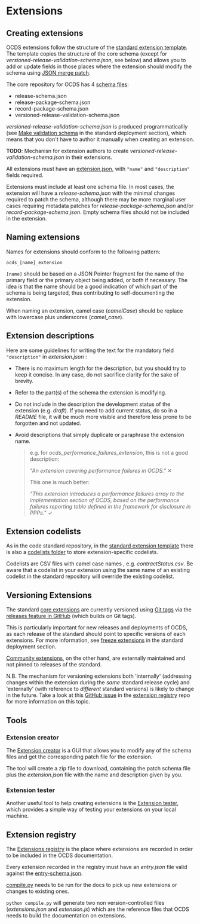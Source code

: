 # Extensions

## Creating extensions

OCDS extensions follow the structure of the [standard extension template](https://github.com/open-contracting/standard_extension_template). The template copies the structure of the core schema (except for _versioned-release-validation-schema.json_, see below) and allows you to add or update fields in those places where the extension should modify the schema using [JSON merge patch](https://tools.ietf.org/html/rfc7396).

The core repository for OCDS has 4 [schema files](https://github.com/open-contracting/standard/tree/master/standard/schema):

* release-schema.json
* release-package-schema.json
* record-package-schema.json
* versioned-release-validation-schema.json

_versioned-release-validation-schema.json_ is produced programmaticallly (see [Make validation schema](../deployment/standard-live#make-validation-schema) in the standard deployment section), which means that you don't have to author it manually when creating an extension.

**TODO**: Mechanisn for extension authors to create _versioned-release-validation-schema.json_ in their extensions.

All extensions must have an [extension.json](https://github.com/open-contracting/standard_extension_template/blob/master/extension.json), with `"name"` and `"description"` fields required.

Extensions must include at least one schema file. In most cases, the extension will have a _release-schema.json_ with the minimal changes required to patch the schema, although there may be more marginal user cases requiring metadata patches for _release-package-schema.json_ and/or _record-package-schema.json_. Empty schema files should not be included in the extension.

## Naming extensions

Names for extensions should conform to the following pattern:

`ocds_[name]_extension`

`[name]` should be based on a JSON Pointer fragment for the name of the primary field or the primary object being added, or both if necessary. The idea is that the name should be a good indication of which part of the schema is being targeted, thus contributing to self-documenting the extension.

When naming an extension, camel case (_camelCase_) should be replace with lowercase plus underscores (_camel_case_).

## Extension descriptions

Here are some guidelines for writing the text for the mandatory field `"description"` in _extension.json_ :

* There is no maximum length for the description, but you should try to keep it concise. In any case, do not sacrifice clarity for the sake of brevity.
* Refer to the part(s) of the schema the extension is modifying.
* Do not include in the description the development status of the extension (e.g. _draft_). If you need to add current status, do so in a _README_ file, it will be much more visible and therefore less prone to be forgotten and not updated.
* Avoid descriptions that simply duplicate or paraphrase the extension name.

  > e.g. for _ocds_performance_failures_extension_, this is not a good description:
  >
  > _"An extension covering performance failures in OCDS."_ &#x2715;
  >
  > This one is much better:
  >
  > _"This extension introduces a performance failures array to the implementation section of OCDS, based on the performance failures reporting table defined in the framework for disclosure in PPPs."_ &#10003;

## Extension codelists

As in the code standard repository, in the [standard extension template](https://github.com/open-contracting/standard_extension_template) there is also a [codelists folder](https://github.com/open-contracting/standard_extension_template/tree/master/codelists) to store extension-specific codelists.

Codelists are CSV files with camel case names , e.g. _contractStatus.csv_. Be aware that a codelist in your extension using the same name of an existing codelist in the standard repository will override the existing codelist.

## Versioning Extensions

The standard [core extensions](http://standard.open-contracting.org/latest/en/extensions/#core-extensions) are currently versioned using [Git tags](https://git-scm.com/book/en/v2/Git-Basics-Tagging) via the [releases feature in GitHub](https://help.github.com/categories/releases/) (which builds on Git tags).

This is particularly important for new releases and deployments of OCDS, as each release of the standard should point to specific versions of each extensions. For more information, see [freeze extensions](../deployment/standard-live#freeze-extensions) in the standard deployment section.

[Community extensions](http://standard.open-contracting.org/latest/en/extensions/#community-extensions), on the other hand, are externally maintained and not pinned to releases of the standard.

N.B. The mechanism for versioning extensions both 'internally' (addressing changes within the extension during the _same_ standard release cycle) and 'externally' (with reference to _different_ standard versions) is likely to change in the future. Take a look at this [GitHub issue](https://github.com/open-contracting/extension_registry/issues/47) in the [extension registry](https://github.com/open-contracting/extension_registry) repo for more information on this topic.

## Tools

### Extension creator

The [Extension creator](https://github.com/open-contracting/extension_creator) is a GUI that allows you to modify any of the schema files and get the corresponding patch file for the extension.

The tool will create a zip file to download, containing the patch schema file plus the _extension.json_ file with the name and description given by you.

### Extension tester

Another useful tool to help creating extensions is the [Extension tester](https://github.com/open-contracting/extension_tester), which provides a simple way of testing your extensions on your local machine.

## Extension registry

The [Extensions registry](https://github.com/open-contracting/extension_registry) is the place where extensions are recorded in order to be included in the OCDS documentation.

Every extension recorded in the registry must have an _entry.json_ file valid against the [entry-schema.json](https://github.com/open-contracting/extension_registry/blob/master/entry-schema.json).

[compile.py](https://github.com/open-contracting/extension_registry/blob/master/compile.py) needs to be run for the docs to pick up
new extensions or changes to existing ones.

`python compile.py` will generate two non version-controlled files (_extensions.json_ and _extension.js_) which are the reference files that OCDS needs to build the documentation on extensions.
